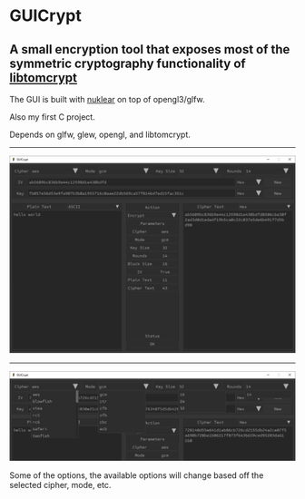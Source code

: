 # GUICrypt

## A small encryption tool that exposes most of the symmetric cryptography functionality of [libtomcrypt](https://github.com/libtom/libtomcrypt)

The GUI is built with [nuklear](https://github.com/Immediate-Mode-UI/Nuklear) on top of opengl3/glfw.

Also my first C project.

Depends on glfw, glew, opengl, and libtomcrypt.

---

![ONE](https://github.com/archeoid/guicrypt/blob/master/images/gui1.PNG)

---

![TWO](https://github.com/archeoid/guicrypt/blob/master/images/gui2.png)

Some of the options, the available options will change based off the selected cipher, mode, etc.
